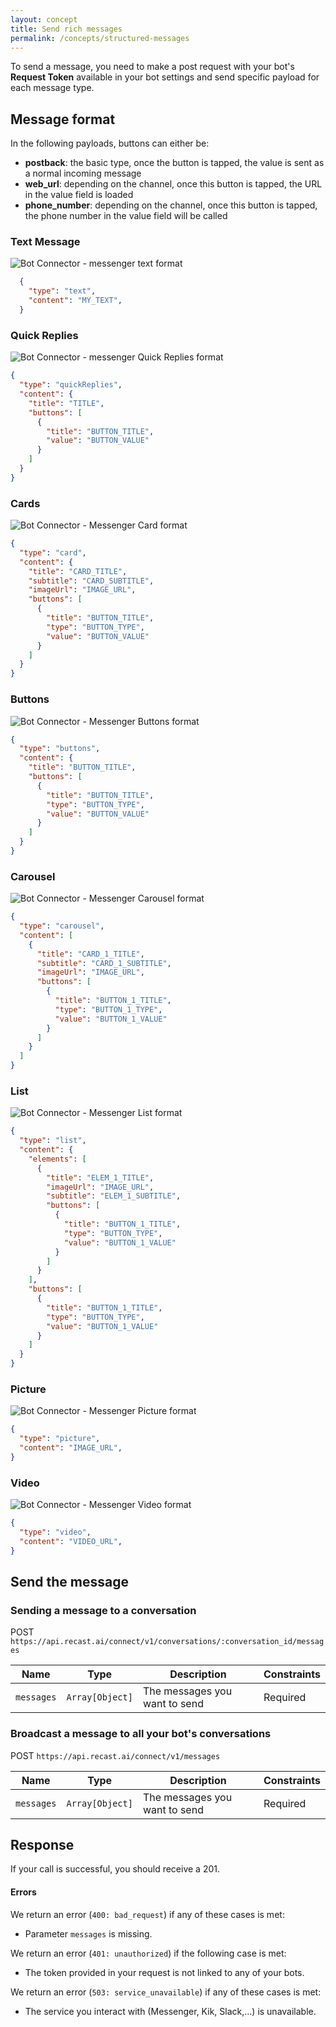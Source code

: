```yaml
---
layout: concept
title: Send rich messages
permalink: /concepts/structured-messages
---
```



To send a message, you need to make a post request with your bot's **Request Token** available in your bot settings and send specific payload for each message type.

<div class="mt2" />

## Message format

In the following payloads, buttons can either be:

* **postback**: the basic type, once the button is tapped, the value is sent as a normal incoming message
* **web_url**: depending on the channel, once this button is tapped, the URL in the value field is loaded
* **phone_number**: depending on the channel, once this button is tapped, the phone number in the value field will be called

<div class="mt2" />

### Text Message

<div class="flex flex-center mb3">
  <img
    src="https://cdn.recast.ai/website/bot-connector/recast-ai-bc-text.svg"
    class="custom mb2 mr4"
    alt="Bot Connector - messenger text format"
  />
  <div class="flex-grow" markdown="1">

  ~~~ json
    {
      "type": "text",
      "content": "MY_TEXT",
    }
  ~~~

  </div>
</div>

### Quick Replies

<div class="flex flex-center mb3">
  <img
    src="https://cdn.recast.ai/website/bot-connector/recast-ai-bc-quickreplies.svg"
    class="custom m0 mb2 mr4"
    alt="Bot Connector - messenger Quick Replies format"
  />

  <div class="flex-grow" markdown="1">

  ~~~ json
  {
    "type": "quickReplies",
    "content": {
      "title": "TITLE",
      "buttons": [
        {
          "title": "BUTTON_TITLE",
          "value": "BUTTON_VALUE"
        }
      ]
    }
  }
  ~~~

  </div>
</div>

### Cards

<div class="flex flex-center mb3">
  <img
    src="https://cdn.recast.ai/website/bot-connector/recast-ai-bc-cards.svg"
    class="custom m0 mb2 mr4"
    alt="Bot Connector - Messenger Card format"
  />

  <div class="flex-grow" markdown="1">

  ~~~ json
  {
    "type": "card",
    "content": {
      "title": "CARD_TITLE",
      "subtitle": "CARD_SUBTITLE",
      "imageUrl": "IMAGE_URL",
      "buttons": [
        {
          "title": "BUTTON_TITLE",
          "type": "BUTTON_TYPE",
          "value": "BUTTON_VALUE"
        }
      ]
    }
  }
  ~~~

  </div>
</div>

### Buttons

<div class="flex flex-center mb3">
  <img
    src="https://cdn.recast.ai/website/bot-connector/recast-ai-bc-buttons.svg"
    class="custom m0 mb2 mr4"
    alt="Bot Connector - Messenger Buttons format"
  />

  <div class="flex-grow" markdown="1">

  ~~~ json
  {
    "type": "buttons",
    "content": {
      "title": "BUTTON_TITLE",
      "buttons": [
        {
          "title": "BUTTON_TITLE",
          "type": "BUTTON_TYPE",
          "value": "BUTTON_VALUE"
        }
      ]
    }
  }
  ~~~

  </div>
</div>

### Carousel

<div class="flex flex-center mb3">
  <img
    src="https://cdn.recast.ai/website/bot-connector/recast-ai-bc-carousel-01.svg"
    class="custom m0 mb2 mr4"
    alt="Bot Connector - Messenger Carousel format"
  />

  <div class="flex-grow" markdown="1">

  ~~~ json
  {
    "type": "carousel",
    "content": [
      {
        "title": "CARD_1_TITLE",
        "subtitle": "CARD_1_SUBTITLE",
        "imageUrl": "IMAGE_URL",
        "buttons": [
          {
            "title": "BUTTON_1_TITLE",
            "type": "BUTTON_1_TYPE",
            "value": "BUTTON_1_VALUE"
          }
        ]
      }
    ]
  }
  ~~~

  </div>
</div>

### List

<div class="flex flex-center mb3">
  <img
    src="https://cdn.recast.ai/website/bot-connector/recast-ai-bc-list.svg"
    class="custom m0 mb2 mr4"
    alt="Bot Connector - Messenger List format"
  />

  <div class="flex-grow" markdown="1">

  ~~~ json
  {
    "type": "list",
    "content": {
      "elements": [
        {
          "title": "ELEM_1_TITLE",
          "imageUrl": "IMAGE_URL",
          "subtitle": "ELEM_1_SUBTITLE",
          "buttons": [
            {
              "title": "BUTTON_1_TITLE",
              "type": "BUTTON_TYPE",
              "value": "BUTTON_1_VALUE"
            }
          ]
        }
      ],
      "buttons": [
        {
          "title": "BUTTON_1_TITLE",
          "type": "BUTTON_TYPE",
          "value": "BUTTON_1_VALUE"
        }
      ]
    }
  }
  ~~~

  </div>
</div>

### Picture

<div class="flex flex-center mb3">
  <img
    src="https://cdn.recast.ai/website/bot-connector/recast-ai-bc-image.svg"
    class="custom m0 mb2 mr4"
    alt="Bot Connector - Messenger Picture format"
  />

  <div class="flex-grow" markdown="1">

  ~~~ json
  {
    "type": "picture",
    "content": "IMAGE_URL",
  }
  ~~~

  </div>
</div>

### Video

<div class="flex flex-center mb3">
  <img
    src="https://cdn.recast.ai/website/bot-connector/recast-ai-bc-video.svg"
    class="custom m0 mb2 mr4"
    alt="Bot Connector - Messenger Video format"
  />

  <div class="flex-grow" markdown="1">

  ~~~ json
  {
    "type": "video",
    "content": "VIDEO_URL",
  }
  ~~~

  </div>
</div>

## Send the message

### Sending a message to a conversation

<span class='label label-post'>POST</span> `https://api.recast.ai/connect/v1/conversations/:conversation_id/messages`

| Name | Type | Description | Constraints |
| -----| ---- | ----------- | -------- |
| `messages` | `Array[Object]` | The messages you want to send | Required  |


### Broadcast a message to all your bot's conversations

<span class='label label-post'>POST</span> `https://api.recast.ai/connect/v1/messages`

| Name | Type | Description | Constraints |
| -----| ---- | ----------- | -------- |
| `messages` | `Array[Object]` | The messages you want to send | Required |

## Response

If your call is successful, you should receive a 201.


#### Errors

We return an error (`400: bad_request`) if any of these cases is met:

* Parameter `messages` is missing.

We return an error (`401: unauthorized`) if the following case is met:

* The token provided in your request is not linked to any of your bots.

We return an error (`503: service_unavailable`) if any of these cases is met:

* The service you interact with (Messenger, Kik, Slack,...) is unavailable.

